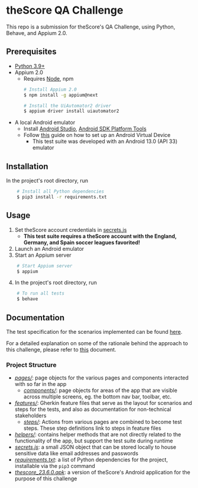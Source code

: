 # theScore QA Challenge
This repo is a submission for theScore's QA Challenge, using Python, Behave, and Appium 2.0.

## Prerequisites
- [Python 3.9+](https://www.python.org/downloads/release/python-396/)
- Appium 2.0
  - Requires [Node](https://nodejs.org/en/download), npm
    ```bash
    # Install Appium 2.0
    $ npm install -g appium@next
  
    # Install the UiAutomator2 driver
    $ appium driver install uiautomator2
    ```
- A local Android emulator 
  - Install [Android Studio](https://developer.android.com/studio), [ Android SDK Platform Tools](https://developer.android.com/tools/releases/platform-tools)
  - Follow [this](https://developer.android.com/studio/run/managing-avds) guide on how to set up an Android Virtual Device
    - This test suite was developed with an Android 13.0 (API 33) emulator

## Installation
In the project's root directory, run
```bash
    # Install all Python dependencies
    $ pip3 install -r requirements.txt
```

## Usage
1. Set theScore account credentials in [secrets.js](secrets.js)
   - **This test suite requires a theScore account with the England, Germany, and Spain soccer leagues favorited!**
2. Launch an Android emulator
3. Start an Appium server
```bash
    # Start Appium server
    $ appium
```
4. In the project's root directory, run
```bash
    # To run all tests
    $ behave
```

## Documentation
The test specification for the scenarios implemented can be found [here](features/League.feature).

For a detailed explanation on some of the rationale behind the approach to this challenge, please refer to [this](https://docs.google.com/document/d/1BWQp8D1jqVWnu_AusRcwWBQy2Sd185nuhs15s_aZFYU/edit?usp=sharing) document.

### Project Structure
- _[pages/](pages)_: page objects for the various pages and components interacted with so far in the app
  - _[components/](pages/components)_: page objects for areas of the app that are visible across multiple screens, eg. the bottom nav bar, toolbar, etc.
- _[features/](features)_: Gherkin feature files that serve as the layout for scenarios and steps for the tests, and also as documentation for non-technical stakeholders 
  - _[steps/](features/steps)_: Actions from various pages are combined to become test steps. These step definitions link to steps in feature files
- _[helpers/](helpers)_: contains helper methods that are not directly related to the functionality of the app, but support the test suite during runtime
- _[secrets.js](secrets.js)_: a small JSON object that can be stored locally to house sensitive data like email addresses and passwords
- _[requirements.txt](requirements.txt)_: a list of Python dependencies for the project, installable via the `pip3` command
- _[thescore_23.6.0.apk](thescore_23.6.0.apk)_: a version of theScore's Android application for the purpose of this challenge